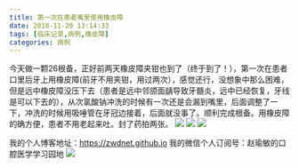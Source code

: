 ```yaml
---
title: 第一次在患者嘴里使用橡皮障
date: 2018-11-20 13:14:33
tags: [临床记录,病例,橡皮障]
categories: 病例
---
```

今天做一颗26根备，正好前两天橡皮障夹钳也到了（终于到了！），第一次在患者口里后牙上用橡皮障(前牙不用夹钳，用过两次），感觉还行，没想象中那么困难，但是远中橡皮障没压下去（患者是远中邻颌面龋导致牙髓炎，远中已经恢复，牙线是可以下去的），从次氯酸钠冲洗的时候有一次还是会漏到嘴里，后面调整了一下，冲洗的时候用吸唾管在牙冠边接着，后面就没事了。顺利完成根备。用橡皮障的确方便，患者不用老起来吐。封了药拍两张。
![](https://zymblog-1258069789.cos.ap-chengdu.myqcloud.com/blog0045-dyczhzklsyxpz/01.jpg)
![](https://zymblog-1258069789.cos.ap-chengdu.myqcloud.com/blog0045-dyczhzklsyxpz/02.jpg)
![](https://zymblog-1258069789.cos.ap-chengdu.myqcloud.com/blog0045-dyczhzklsyxpz/03.jpg)

我的个人博客地址：https://zwdnet.github.io
我的微信个人订阅号：赵瑜敏的口腔医学学习园地
![](https://zymblog-1258069789.cos.ap-chengdu.myqcloud.com/other/wx.jpg)